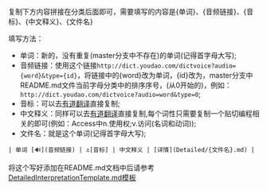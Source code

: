 复制下方内容拼接在分类后面即可，需要填写的内容是{单词}、{音频链接}、{音标}、{中文释义}、{文件名}

填写方法：

- 单词：新的，没有重复(master分支中不存在)的单词(记得首字母大写);
- 音频链接：使用这个链接`http://dict.youdao.com/dictvoice?audio={word}&type={id}`，将链接中的{word}改为单词，{id}改为，master分支中README.md文件当前字母分类中的排序序号，(从0开始的)，例如：`http://dict.youdao.com/dictvoice?audio=word&type=0`;
- 音标：可以去[有道翻译](https://dict.youdao.com/)直接复制;
- 中文释义：同样可以去[有道翻译](https://dict.youdao.com/)直接复制,每个词性只需要复制一个贴切编程相关的即可(例如：Access中n.使用权;v.访问(名词和动词));
- 文件名：就是这个单词(记得首字母大写);

```text
| 单词 [🔊](音频链接) | ⚓[音标] | 中文释义 | [详情](Detailed/{文件名}.md) |
```
将这个写好添加在README.md文档中后请参考[DetailedInterpretationTemplate.md模板](DetailedInterpretationTemplate.md)